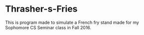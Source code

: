 # Thrasher-s-Fries
This is program made to simulate a French fry stand made for my Sophomore CS Seminar class in Fall 2016.
